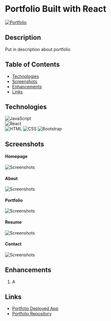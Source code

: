 # Portfolio Built with React
<a href="/">![Portfolio](https://img.shields.io/badge/Deployed%20App-orange.svg)</a>

## Description
Put in description about portfolio

## Table of Contents
* [Technologies](#technologies)
* [Screenshots](#screenshots)
* [Enhancements](#enhancements)
* [Links](#links)

## Technologies
![JavaScript](https://img.shields.io/badge/JavaScript-F7DF1E?style=for-the-badge&logo=javascript&logoColor=black)  
![React](https://img.shields.io/badge/React-20232A?style=for-the-badge&logo=react&logoColor=61DAFB)  
![HTML](https://img.shields.io/badge/HTML5-E34F26?style=for-the-badge&logo=html5&logoColor=white)
![CSS](https://img.shields.io/badge/CSS3-1572B6?style=for-the-badge&logo=css3&logoColor=white)
![Bootstrap](https://img.shields.io/badge/Bootstrap-563D7C?style=for-the-badge&logo=bootstrap&logoColor=white)

## Screenshots
#### Homepage
![Screenshots](./assets/img/Screenshot_start.png)
#### About
![Screenshots](./assets/img/Screenshot_indexedb.png)
#### Portfolio
![Screenshots](./assets/img/Screenshot_online.png)
#### Resume
![Screenshots](./assets/img/Screenshot_cache.png)
#### Contact
![Screenshots](./assets/img/Screenshot_cache.png)

## Enhancements
1. A

## Links
* [Portfolio Deployed App](https://budgettrackerbds.herokuapp.com/)
* [Portfolio Repository](https://github.com/bspiewak6/budget-tracker)